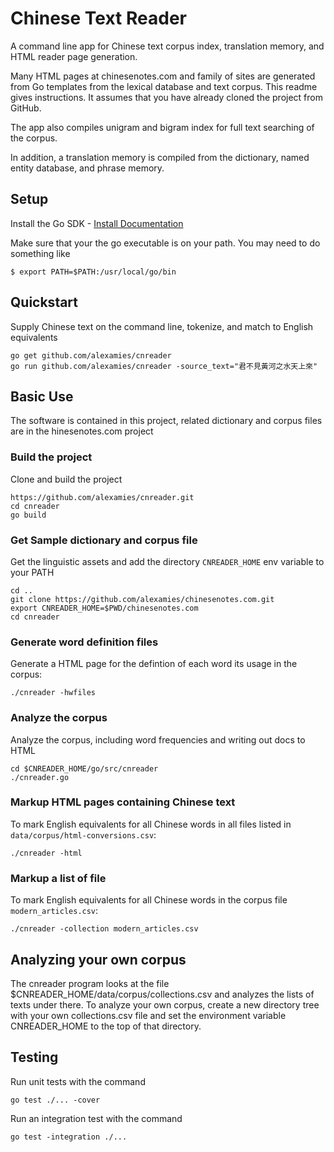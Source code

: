# Chinese Text Reader

A command line app for Chinese text corpus index, translation memory, and HTML
reader page generation.

Many HTML pages at chinesenotes.com and family of sites are generated from Go
templates from the lexical database and text corpus. This readme gives
instructions. It assumes that you have already cloned the project from GitHub.

The app also compiles unigram and bigram index for full text searching of the
corpus.

In addition, a translation memory is compiled from the dictionary, named
entity database, and phrase memory.

## Setup

Install the Go SDK -
[Install Documentation](https://golang.org/doc/install)

Make sure that your the go executable is on your path. You may need to do 
something like 

```shell
$ export PATH=$PATH:/usr/local/go/bin
```

## Quickstart

Supply Chinese text on the command line, tokenize, and match to English
equivalents

```shell
go get github.com/alexamies/cnreader
go run github.com/alexamies/cnreader -source_text="君不見黃河之水天上來"
```

## Basic Use

The software is contained in this project, related dictionary and corpus files
are in the hinesenotes.com project

### Build the project

Clone and build the project

```shell
https://github.com/alexamies/cnreader.git
cd cnreader
go build
```

### Get Sample dictionary and corpus file

Get the linguistic assets and add the directory `CNREADER_HOME` env variable to
your PATH

```shell
cd ..
git clone https://github.com/alexamies/chinesenotes.com.git
export CNREADER_HOME=$PWD/chinesenotes.com
cd cnreader
```

### Generate word definition files

Generate a HTML page for the defintion of each word its usage in the corpus:

```shell
./cnreader -hwfiles
```

### Analyze the corpus

Analyze the corpus, including word frequencies and writing out docs to HTML

```shell
cd $CNREADER_HOME/go/src/cnreader
./cnreader.go
```

### Markup HTML pages containing Chinese text

To mark English equivalents for all Chinese words in all files listed in
`data/corpus/html-conversions.csv`:

```shell
./cnreader -html
```

### Markup a list of file

To mark English equivalents for all Chinese words in the corpus file
`modern_articles.csv`:

```shell
./cnreader -collection modern_articles.csv
```

## Analyzing your own corpus

The cnreader program looks at the file 
$CNREADER_HOME/data/corpus/collections.csv and analyzes the lists of texts under
there. To analyze your own corpus, create a new directory tree with your own
collections.csv file and set the environment variable CNREADER_HOME to the top
of that directory.

## Testing

Run unit tests with the command

```shell
go test ./... -cover
```

Run an integration test with the command

```shell
go test -integration ./...
```